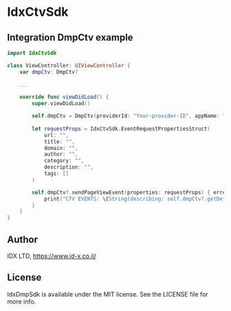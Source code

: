 # IdxCtvSdk

## Integration DmpCtv example

```swift
import IdxCtvSdk

class ViewController: UIViewController {
    var dmpCtv: DmpCtv?
    
    ...

    override func viewDidLoad() {
        super.viewDidLoad()

        self.dmpCtv = DmpCtv(providerId: "Your-provider-ID", appName: "My app name", appVersion: "1.0.0")
        
        let requestProps = IdxCtvSdk.EventRequestPropertiesStruct(
            url: "",
            title: "",
            domain: "",
            author: "",
            category: "",
            description: "",
            tags: []
        )

        self.dmpCtv?.sendPageViewEvent(properties: requestProps) { error in
            print("CTV EVENTS: \(String(describing: self.dmpCtv?.getDefinitionIdsAsString()))")
        }
    }
}
```

## Author

IDX LTD, https://www.id-x.co.il/

## License

IdxDmpSdk is available under the MIT license. See the LICENSE file for more info.
